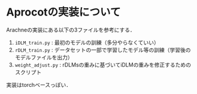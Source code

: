 # Aprocotの実装について

Arachneの実装にある以下の3ファイルを参考にする．
1. `iDLM_train.py` : 最初のモデルの訓練（多分やらなくていい）
2. `rDLM_train.py` : データセットの一部で学習したモデル等の訓練（学習後のモデルファイルを出力）
2. `weight_adjust.py` : rDLMsの重みに基づいてiDLMの重みを修正するためのスクリプト

実装はtorchベースっぽい．